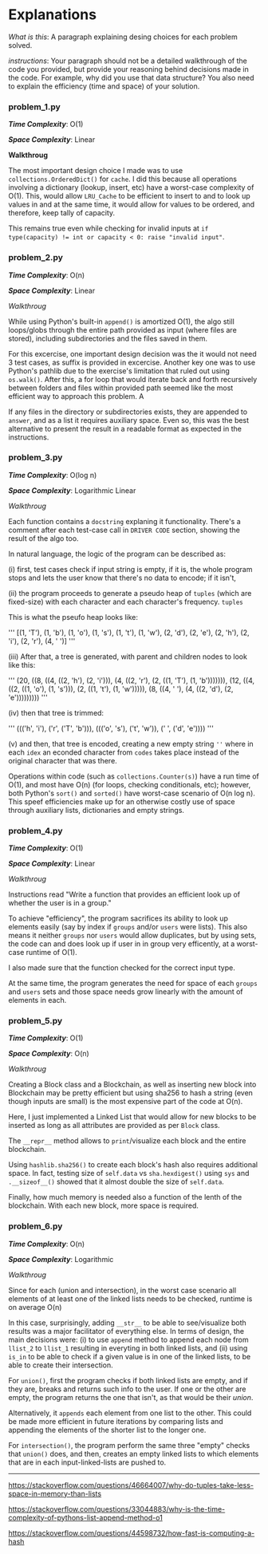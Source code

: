 # Explanations

_What is this_: A paragraph explaining desing choices for each problem solved. 

_instructions_: Your paragraph should not be a detailed walkthrough of the code you provided, but provide your reasoning behind decisions made in the code.  For example, why did you use that data structure? You also need to explain the efficiency (time and space) of your solution.

### problem_1.py

__*Time Complexity*__: O(1)

__*Space Complexity*__: Linear

__Walkthroug__

The most important design choice I made was to use `collections.OrderedDict()` for `cache`.  I did this because all operations involving a dictionary (lookup, insert, etc)
have a worst-case complexity of O(1).  This, would allow `LRU_Cache` to be efficient to insert to and to look up values in and at the same time, it would allow for values to be ordered, and therefore, keep tally of capacity.  

This remains true even while checking for invalid inputs at `if type(capacity) != int or capacity < 0: raise "invalid input"`. 


### problem_2.py

__*Time Complexity*__: O(n)

__*Space Complexity*__: Linear

_Walkthroug_

While using Python's built-in `append()` is amortized O(1),
the algo still loops/globs through the entire path provided as input (where files are stored), including subdirectories and the files saved in them. 

For this excercise, one important design decision was the it would not need 3 test cases, as suffix is provided in excercise.  Another key one was to use Python's pathlib due to the exercise's limitation that ruled out using `os.walk()`.  After this, a for loop that would iterate back and forth recursively between folders and files within provided path seemed like the most efficient way to approach this problem.  A

If any files in the directory or subdirectories exists, they are appended to `answer`, and as a list it requires auxiliary space.  Even so, this was the best alternative to present the result in a readable format as expected in the instructions.

### problem_3.py

__*Time Complexity*__: O(log n)

__*Space Complexity*__: Logarithmic Linear

_Walkthroug_

Each function contains a `docstring` explaning it functionality.  There's a comment after each test-case call in `DRIVER CODE` section, showing the result of the algo too.

In natural language, the logic of the program can be described as: 

(i) first, test cases check if input string is empty, if it is, the whole program stops and lets the user know that there's no data to encode;  if it isn't, 

(ii) the program proceeds to generate a pseudo heap of `tuples` (which are fixed-size) with each character and each character's frequency.  `tuples` 

This is what the pseufo heap looks like:

'''
[(1, 'T'), (1, 'b'), (1, 'o'), (1, 's'), (1, 't'), (1, 'w'), (2, 'd'), (2, 'e'), (2, 'h'), (2, 'i'), (2, 'r'), (4, ' ')]
'''

(iii) After that, a tree is generated, with parent and children nodes to look like this:

'''
(20, ((8, ((4, ((2, 'h'), (2, 'i'))), (4, ((2, 'r'), (2, ((1, 'T'), (1, 'b'))))))), (12, ((4, ((2, ((1, 'o'), (1, 's'))), (2, ((1, 't'), (1, 'w'))))), (8, ((4, ' '), (4, ((2, 'd'), (2, 'e')))))))))
'''

(iv) then that tree is trimmed: 

'''
((('h', 'i'), ('r', ('T', 'b'))), ((('o', 's'), ('t', 'w')), (' ', ('d', 'e'))))
'''

(v) and then, that tree is encoded, creating a new empty string `''` where in each `idex` an econded character from `codes` takes place instead of the original character that was there.

Operations within code (such as `collections.Counter(s)`)
have a run time of O(1), and most have O(n) (for loops, checking conditionals, etc);
however, both Python's `sort()` and `sorted()` have worst-case scenario of O(n log n).  This speef efficiencies make up for an otherwise costly use of space through auxiliary lists, dictionaries and empty strings.


### problem_4.py

__*Time Complexity*__: O(1)

__*Space Complexity*__: Linear

_Walkthroug_

Instructions read "Write a function 
that provides an efficient look up of whether the user is in a group."

To achieve "efficiency", the program sacrifices its ability to look up
elements easily (say by index if `groups` and/or `users` were lists). This also means it neither `groups` nor `users` would allow duplicates, but by using sets, the code 
can and does look up if user in in group very efficently, at a worst-case runtime of O(1).

I also made sure that the function checked for the correct input type.

At the same time, the program generates the need for space of each `groups` and `users` sets and those space needs grow linearly with the amount of elements in each.

### problem_5.py

__*Time Complexity*__: O(1)

__*Space Complexity*__: O(n)

_Walkthroug_

Creating a Block class and a Blockchain, as well as inserting new block into Blockchain
may be pretty efficient but using sha256 to hash a string (even though inputs are small)
is the most expensive part of the code at O(n).

Here, I just implemented a Linked List that would allow for new blocks to be inserted as long as all attributes are provided as per `Block` class.

The `__repr__` method allows to `print`/visualize each block and the entire blockchain. 

Using `hashlib.sha256()` to create each block's hash also requires additional space.  In fact, testing size of `self.data` vs `sha.hexdigest()` using `sys` and `.__sizeof__()` showed that it almost double the size of `self.data`.

Finally, how much memory is needed also a function of the lenth of the blockchain. With each new block, more space is required. 


### problem_6.py

__*Time Complexity*__: O(n)

__*Space Complexity*__: Logarithmic

_Walkthroug_

Since for each (union and intersection), in the worst case scenario all elements of
at least one of the linked lists needs to be checked, runtime is on average O(n)

In this case, surprisingly, adding `__str__` to be able to see/visualize both results was a major facilitator of everything else.  In terms of design, the main decisions were: (i) to use `append` method to append each node from `llist_2` to `llist_1` resulting in everyting in both linked lists, and (ii) using `is_in` to be able to check if a given value is in one of the linked lists, to be able to create their intersection.

For `union()`, first the program checks if both linked lists are empty, and if they are, breaks and returns such info to the user.  If one or the other are empty, the program returns the one that isn't, as that would be their _union_.

Alternatively, it `appends` each element from one list to the other.  This could be made more efficient in future iterations by comparing lists and appending the elements of the shorter list to the longer one.

For `intersection()`, the program perform the same three "empty" checks that `union()` does, and then, creates an empty linked lists to which elements that are in each input-linked-lists are pushed to.


--------------------------------------------------------------------
https://stackoverflow.com/questions/46664007/why-do-tuples-take-less-space-in-memory-than-lists

https://stackoverflow.com/questions/33044883/why-is-the-time-complexity-of-pythons-list-append-method-o1

https://stackoverflow.com/questions/44598732/how-fast-is-computing-a-hash